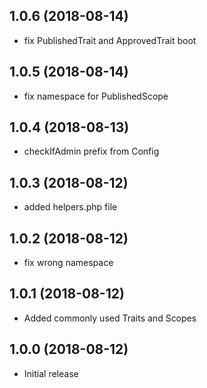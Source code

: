 ## 1.0.6 (2018-08-14)

  * fix PublishedTrait and ApprovedTrait boot
## 1.0.5 (2018-08-14)

  * fix namespace for PublishedScope  
## 1.0.4 (2018-08-13)

  * checkIfAdmin prefix from Config
## 1.0.3 (2018-08-12)

  * added helpers.php file
## 1.0.2 (2018-08-12)

  * fix wrong namespace
## 1.0.1 (2018-08-12)

  * Added commonly used Traits and Scopes
## 1.0.0 (2018-08-12)

  * Initial release